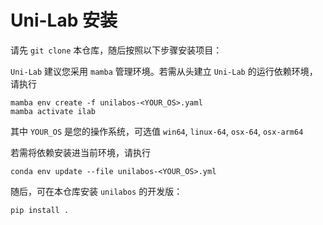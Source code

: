 # **Uni-Lab 安装**

请先 `git clone` 本仓库，随后按照以下步骤安装项目：

`Uni-Lab` 建议您采用 `mamba` 管理环境。若需从头建立 `Uni-Lab` 的运行依赖环境，请执行

```shell
mamba env create -f unilabos-<YOUR_OS>.yaml
mamba activate ilab
```

其中 `YOUR_OS` 是您的操作系统，可选值 `win64`, `linux-64`, `osx-64`, `osx-arm64`

若需将依赖安装进当前环境，请执行

```shell
conda env update --file unilabos-<YOUR_OS>.yml
```

随后，可在本仓库安装 `unilabos` 的开发版：

```shell
pip install .
```
